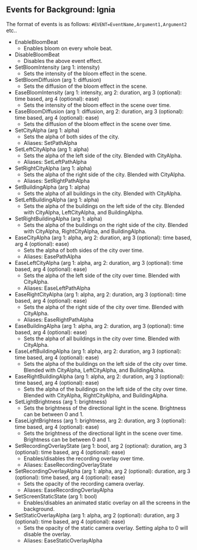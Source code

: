 ## Events for Background: Ignia

The format of events is as follows: `#EVENT=EventName,Argument1,Argument2` etc..

- EnableBloomBeat
  - Enables bloom on every whole beat.
- DisableBloomBeat
  - Disables the above event effect.
- SetBloomIntensity (arg 1: intensity)
  - Sets the intensity of the bloom effect in the scene.
- SetBloomDiffusion (arg 1: diffusion)
  - Sets the diffusion of the bloom effect in the scene.
- EaseBloomIntensity (arg 1: intensity, arg 2: duration, arg 3 (optional): time based, arg 4 (optional): ease)
  - Sets the intensity of the bloom effect in the scene over time.
- EaseBloomDiffusion (arg 1: diffusion, arg 2: duration, arg 3 (optional): time based, arg 4 (optional): ease)
  - Sets the diffusion of the bloom effect in the scene over time.
- SetCityAlpha (arg 1: alpha)
  - Sets the alpha of both sides of the city.
  - Aliases: SetPathAlpha
- SetLeftCityAlpha (arg 1: alpha)
  - Sets the alpha of the left side of the city. Blended with CityAlpha.
  - Aliases: SetLeftPathAlpha
- SetRightCityAlpha (arg 1: alpha)
  - Sets the alpha of the right side of the city. Blended with CityAlpha.
  - Aliases: SetRightPathAlpha
- SetBuildingAlpha (arg 1: alpha)
  - Sets the alpha of all buildings in the city. Blended with CityAlpha.
- SetLeftBuildingAlpha (arg 1: alpha)
  - Sets the alpha of the buildings on the left side of the city. Blended with CityAlpha, LeftCityAlpha, and BuildingAlpha.
- SetRightBuildingAlpha (arg 1: alpha)
  - Sets the alpha of the buildings on the right side of the city. Blended with CityAlpha, RightCityAlpha, and BuildingAlpha.
- EaseCityAlpha (arg 1: alpha, arg 2: duration, arg 3 (optional): time based, arg 4 (optional): ease)
  - Sets the alpha of both sides of the city over time.
  - Aliases: EasePathAlpha
- EaseLeftCityAlpha (arg 1: alpha, arg 2: duration, arg 3 (optional): time based, arg 4 (optional): ease)
  - Sets the alpha of the left side of the city over time. Blended with CityAlpha.
  - Aliases: EaseLeftPathAlpha
- EaseRightCityAlpha (arg 1: alpha, arg 2: duration, arg 3 (optional): time based, arg 4 (optional): ease)
  - Sets the alpha of the right side of the city over time. Blended with CityAlpha.
  - Aliases: EaseRightPathAlpha
- EaseBuildingAlpha (arg 1: alpha, arg 2: duration, arg 3 (optional): time based, arg 4 (optional): ease)
  - Sets the alpha of all buildings in the city over time. Blended with CityAlpha.
- EaseLeftBuildingAlpha (arg 1: alpha, arg 2: duration, arg 3 (optional): time based, arg 4 (optional): ease)
  - Sets the alpha of the buildings on the left side of the city over time. Blended with CityAlpha, LeftCityAlpha, and BuildingAlpha.
- EaseRightBuildingAlpha (arg 1: alpha, arg 2: duration, arg 3 (optional): time based, arg 4 (optional): ease)
  - Sets the alpha of the buildings on the left side of the city over time. Blended with CityAlpha, RightCityAlpha, and BuildingAlpha.
- SetLightBrightness (arg 1: brightness)
  - Sets the brightness of the directional light in the scene. Brightness can be between 0 and 1.
- EaseLightBrightess (arg 1: brightness, arg 2: duration, arg 3 (optional): time based, arg 4 (optional): ease)
  - Sets the brightness of the directional light in the scene over time. Brightness can be between 0 and 1.
- SetRecordingOverlayState (arg 1: bool, arg 2 (optional): duration, arg 3 (optional): time based, arg 4 (optional): ease)
  - Enables/disables the recording overlay over time.
  - Aliases: EaseRecordingOverlayState
- SetRecordingOverlayAlpha (arg 1: alpha, arg 2 (optional): duration, arg 3 (optional): time based, arg 4 (optional): ease)
  - Sets the opacity of the recording camera overlay.
  - Aliases: EaseRecordingOverlayAlpha
- SetScreenStaticState (arg 1: bool)
  - Enables/disables an animated static overlay on all the screens in the background.
- SetStaticOverlayAlpha (arg 1: alpha, arg 2 (optional): duration, arg 3 (optional): time based, arg 4 (optional): ease)
  - Sets the opacity of the static camera overlay. Setting alpha to 0 will disable the overlay.
  - Aliases: EaseStaticOverlayAlpha